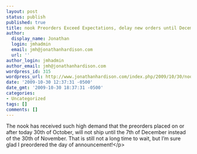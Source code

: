 ```yaml
---
layout: post
status: publish
published: true
title: nook Preorders Exceed Expectations, delay new orders until December 7th.
author:
  display_name: Jonathan
  login: jmhadmin
  email: jmh@jonathanhardison.com
  url: ''
author_login: jmhadmin
author_email: jmh@jonathanhardison.com
wordpress_id: 315
wordpress_url: http://www.jonathanhardison.com/index.php/2009/10/30/nook-preorders-exceed-expectations-delay-new-orders-until-december-7th/
date: '2009-10-30 12:37:31 -0500'
date_gmt: '2009-10-30 18:37:31 -0500'
categories:
- Uncategorized
tags: []
comments: []
---
```

<p>The nook has received such high demand that the preorders placed on or after today 30th of October, will not ship until the 7th of December instead of the 30th of November. That is still not a long time to wait, but I&rsquo;m sure glad I preordered the day of announcement!<&#47;p></p>
